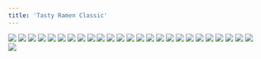 ```yaml
---
title: 'Tasty Ramen Classic'
---
```


![](images/great/part-8/great223.jpg)
![](images/great/part-8/great224.jpg)
![](images/great/part-8/great225.jpg)
![](images/great/part-8/great226.jpg)
![](images/great/part-8/great227.jpg)
![](images/great/part-8/great228.jpg)
![](images/great/part-8/great229.jpg)
![](images/great/part-8/great230.jpg)
![](images/great/part-8/great231.jpg)
![](images/great/part-8/great232.jpg)
![](images/great/part-8/great233.jpg)
![](images/great/part-8/great234.jpg)
![](images/great/part-8/great235.jpg)
![](images/great/part-8/great236.jpg)
![](images/great/part-8/great237.jpg)
![](images/great/part-8/great238.jpg)
![](images/great/part-8/great239.jpg)
![](images/great/part-8/great240.jpg)
![](images/great/part-8/great241.jpg)
![](images/great/part-8/great242.jpg)
![](images/great/part-8/great243.jpg)
![](images/great/part-8/great244.jpg)
![](images/great/part-8/great245.jpg)
![](images/great/part-8/great246.jpg)
![](images/great/part-8/great247.jpg)
![](images/great/part-8/great248.jpg)